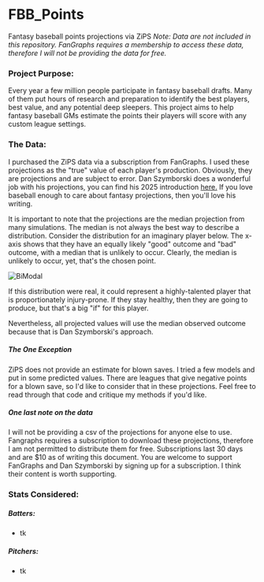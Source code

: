 # FBB_Points
Fantasy baseball points projections via ZiPS
*Note: Data are not included in this repository. FanGraphs requires a membership to access these data, therefore I will not be providing the data for free.*

### Project Purpose:
Every year a few million people participate in fantasy baseball drafts. Many of them put hours of research and preparation to identify the best players, best value, and any potential deep sleepers. This project aims to help fantasy baseball GMs estimate the points their players will score with any custom league settings.

### The Data:
I purchased the ZiPS data via a subscription from FanGraphs. I used these projections as the "true" value of each player's production. Obviously, they are projections and are subject to error. Dan Szymborski does a wonderful job with his projections, you can find his 2025 introduction [here.](https://blogs.fangraphs.com/the-2025-zips-projections-are-imminent/) If you love baseball enough to care about fantasy projections, then you'll love his writing.

It is important to note that the projections are the median projection from many simulations. The median is not always the best way to describe a distribution. Consider the distribution for an imaginary player below. The x-axis shows that they have an equally likely "good" outcome and "bad" outcome, with a median that is unlikely to occur. Clearly, the median is unlikely to occur, yet, that's the chosen point. 

![BiModal](https://github.com/user-attachments/assets/e07814ac-f84f-4563-8e87-6e9583952584)

If this distribution were real, it could represent a highly-talented player that is proportionately injury-prone. If they stay healthy, then they are going to produce, but that's a big "if" for this player.

Nevertheless, all projected values will use the median observed outcome because that is Dan Szymborski's approach.

##### The One Exception
ZiPS does not provide an estimate for blown saves. I tried a few models and put in some predicted values. There are leagues that give negative points for a blown save, so I'd like to consider that in these projections. Feel free to read through that code and critique my methods if you'd like.

##### One last note on the data
I will not be providing a csv of the projections for anyone else to use. Fangraphs requires a subscription to download these projections, therefore I am not permitted to distribute them for free. Subscriptions last 30 days and are $10 as of writing this document. You are welcome to support FanGraphs and Dan Szymborski by signing up for a subscription. I think their content is worth supporting.


### Stats Considered:

##### Batters:
- tk

##### Pitchers:
- tk

